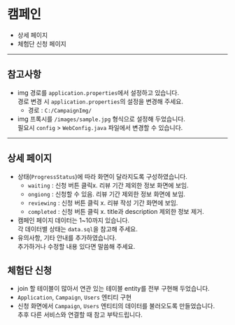 # 캠페인
- 상세 페이지
- 체험단 신청 페이지

***

## 참고사항
- img 경로를 `application.properties`에서 설정하고 있습니다.   
  경로 변경 시 `application.properties`의 설정을 변경해 주세요.
  - 경로 : `C:/CampaignImg/`
- img 프록시를 `/images/sample.jpg` 형식으로 설정해 두었습니다.   
  필요시 `config` > `WebConfig.java` 파일에서 변경할 수 있습니다.

***

## 상세 페이지
- 상태(`ProgressStatus`)에 따라 화면이 달라지도록 구성하였습니다.
  - `waiting` : 신청 버튼 클릭x. 리뷰 기간 제외한 정보 화면에 보임.
  - `ongiong` : 신청할 수 있음. 리뷰 기간 제외한 정보 화면에 보임.
  - `reviewing` : 신청 버튼 클릭 x. 리뷰 작성 기간 화면에 보임.
  - `completed` : 신청 버튼 클릭 x. title과 description 제외한 정보 제거.
- 캠페인 페이지 데이터는 1~10까지 있습니다.   
  각 데이터별 상태는 `data.sql`을 참고해 주세요.
- 유의사항, 기타 안내를 추가하였습니다.   
  추가하거나 수정할 내용 있다면 말씀해 주세요.


## 체험단 신청
- join 할 테이블이 많아서 연관 있는 테이블 entity를 전부 구현해 두었습니다.   
- `Application`, `Campaign`, `Users` 엔티티 구현
- 신청 화면에서 `Campaign`, `Users` 엔티티의 데이터를 불러오도록 만들었습니다.   
  추후 다른 서비스와 연결할 때 참고 부탁드립니다.


